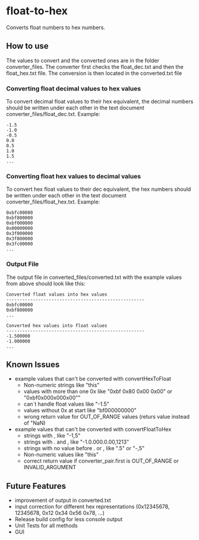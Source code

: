 # float-to-hex
Converts float numbers to hex numbers.

## How to use
The values to convert and the converted ones are in the folder converter_files.
The converter first checks the float_dec.txt and then the float_hex.txt file. The conversion is then located in 
the converted.txt file

### Converting float decimal values to hex values
To convert decimal float values to their hex equivalent, the decimal numbers should be written under each other 
in the text document converter_files/float_dec.txt. Example:
```Text
-1.5
-1.0
-0.5
0.0
0.5
1.0
1.5
...
```

### Converting float hex values to decimal values
To convert hex float values to their dec equivalent, the hex numbers should be written under each other in the 
text document converter_files/float_hex.txt. Example:
```Text
0xbfc00000
0xbf800000
0xbf000000
0x00000000
0x3f000000
0x3f800000
0x3fc00000
...
```

### Output File
The output file in converted_files/converted.txt with the example values from above should look like this:
```Text
Converted float values into hex values
----------------------------------------------------
0xbfc00000
0xbf800000
...

Converted hex values into float values
----------------------------------------------------
-1.500000
-1.000000
...
```

## Known Issues
- example values that can't be converted with convertHexToFloat
  - Non-numeric strings like "this"
  - values with more than one 0x like "0xbf 0x80 0x00 0x00" or "0xbf0x000x000x00""
  - can´t handle float values like "-1.5"
  - values without 0x at start like "bf000000000"
  - wrong return value for OUT_OF_RANGE values (returs value instead of "NaN)
- example values that can't be converted with convertFloatToHex
  - strings with , like "-1,5"
  - strings with . and , like "-1.0.000.0.00,1213"
  - strings with no value before . or , like ".5" or "-,5"
  - Non-numeric values like "this"
  - correct return value if converter_pair.first is OUT_OF_RANGE or INVALID_ARGUMENT


## Future Features

- improvement of output in converted.txt
- input correction for different hex representations (0x12345678, 12345678, 0x12 0x34 0x56 0x78, ...)
- Release build config for less console output
- Unit Tests for all methods
- GUI

